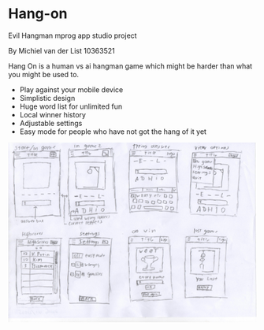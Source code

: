 # Hang-on

Evil Hangman mprog app studio project

By Michiel van der List 10363521

Hang On is a human vs ai hangman game which might be harder than what you might be used to.

- Play against your mobile device
- Simplistic design
- Huge word list for unlimited fun
- Local winner history
- Adjustable settings
- Easy mode for people who have not got the hang of it yet

![Alt text](/Design/UserExperience.jpg)

